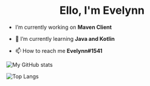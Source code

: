<h1 align="center">Ello, I'm Evelynn</h1>

- I’m currently working on **Maven Client**

- 🌱 I’m currently learning **Java and Kotlin**

- 📫 How to reach me **Evelynn#1541**

![My GitHub stats](https://github-readme-stats.vercel.app/api?username=Evelynnnnnnnnnn&show_icons=true&theme=radical)

![Top Langs](https://github-readme-stats.vercel.app/api/top-langs/?username=Evelynnnnnnnnnn&layout=compact)
